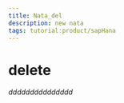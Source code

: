 ```yaml
---
title: Nata_del
description: new nata
tags: tutorial:product/sapHana
---
```

# delete
*ddddddddddddddd*
